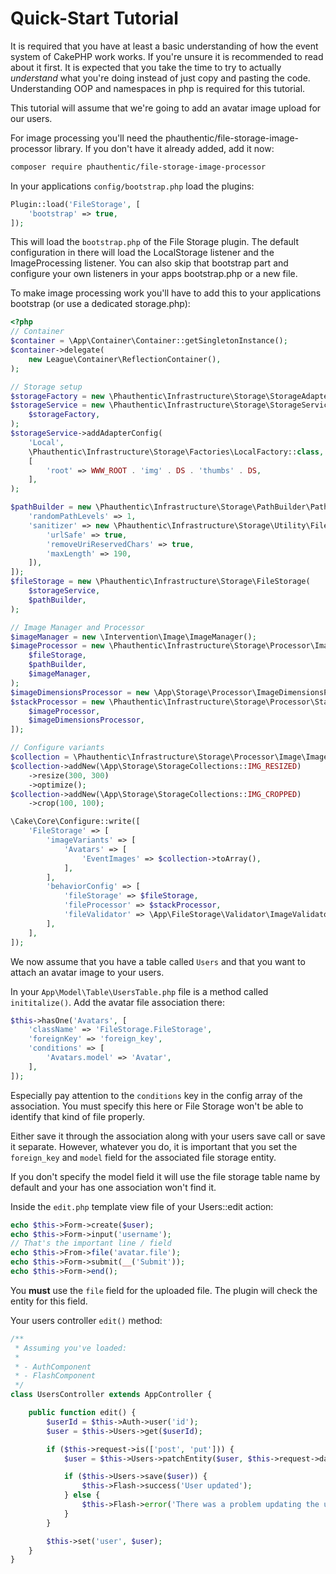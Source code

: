 Quick-Start Tutorial
====================

It is required that you have at least a basic understanding of how the event system of CakePHP work works. If you're unsure it is recommended to read about it first. It is expected that you take the time to try to actually *understand* what you're doing instead of just copy and pasting the code. Understanding OOP and namespaces in php is required for this tutorial.

This tutorial will assume that we're going to add an avatar image upload for our users.

For image processing you'll need the phauthentic/file-storage-image-processor library. If you don't have it already added, add it now:

```sh
composer require phauthentic/file-storage-image-processor
```

In your applications `config/bootstrap.php` load the plugins:

```php
Plugin::load('FileStorage', [
	'bootstrap' => true,
]);
```

This will load the `bootstrap.php` of the File Storage plugin. The default configuration in there will load the LocalStorage listener and the ImageProcessing listener. You can also skip that bootstrap part and configure your own listeners in your apps bootstrap.php or a new file.

To make image processing work you'll have to add this to your applications bootstrap (or use a dedicated storage.php):

```php
<?php
// Container
$container = \App\Container\Container::getSingletonInstance();
$container->delegate(
    new League\Container\ReflectionContainer(),
);

// Storage setup
$storageFactory = new \Phauthentic\Infrastructure\Storage\StorageAdapterFactory($container);
$storageService = new \Phauthentic\Infrastructure\Storage\StorageService(
    $storageFactory,
);
$storageService->addAdapterConfig(
    'Local',
    \Phauthentic\Infrastructure\Storage\Factories\LocalFactory::class,
    [
        'root' => WWW_ROOT . 'img' . DS . 'thumbs' . DS,
    ],
);

$pathBuilder = new \Phauthentic\Infrastructure\Storage\PathBuilder\PathBuilder([
    'randomPathLevels' => 1,
    'sanitizer' => new \Phauthentic\Infrastructure\Storage\Utility\FilenameSanitizer([
        'urlSafe' => true,
        'removeUriReservedChars' => true,
        'maxLength' => 190,
    ]),
]);
$fileStorage = new \Phauthentic\Infrastructure\Storage\FileStorage(
    $storageService,
    $pathBuilder,
);

// Image Manager and Processor
$imageManager = new \Intervention\Image\ImageManager();
$imageProcessor = new \Phauthentic\Infrastructure\Storage\Processor\Image\ImageProcessor(
    $fileStorage,
    $pathBuilder,
    $imageManager,
);
$imageDimensionsProcessor = new \App\Storage\Processor\ImageDimensionsProcessor();
$stackProcessor = new \Phauthentic\Infrastructure\Storage\Processor\StackProcessor([
    $imageProcessor,
    $imageDimensionsProcessor,
]);

// Configure variants
$collection = \Phauthentic\Infrastructure\Storage\Processor\Image\ImageVariantCollection::create();
$collection->addNew(\App\Storage\StorageCollections::IMG_RESIZED)
    ->resize(300, 300)
    ->optimize();
$collection->addNew(\App\Storage\StorageCollections::IMG_CROPPED)
    ->crop(100, 100);

\Cake\Core\Configure::write([
    'FileStorage' => [
        'imageVariants' => [
            'Avatars' => [
                'EventImages' => $collection->toArray(),
            ],
        ],
        'behaviorConfig' => [
            'fileStorage' => $fileStorage,
            'fileProcessor' => $stackProcessor,
            'fileValidator' => \App\FileStorage\Validator\ImageValidator::class,
        ],
    ],
]);
```

We now assume that you have a table called `Users` and that you want to attach an avatar image to your users.

In your `App\Model\Table\UsersTable.php` file is a method called `inititalize()`. Add the avatar file association there:

```php
$this->hasOne('Avatars', [
	'className' => 'FileStorage.FileStorage',
	'foreignKey' => 'foreign_key',
	'conditions' => [
		'Avatars.model' => 'Avatar',
	],
]);
```

Especially pay attention to the `conditions` key in the config array of the association. You must specify this here or File Storage won't be able to identify that kind of file properly.

Either save it through the association along with your users save call or save it separate. However, whatever you do, it is important that you set the `foreign_key` and `model` field for the associated file storage entity.

If you don't specify the model field it will use the file storage table name by default and your has one association won't find it.

Inside the `edit.php` template view file of your Users::edit action:

```php
echo $this->Form->create($user);
echo $this->Form->input('username');
// That's the important line / field
echo $this->From->file('avatar.file');
echo $this->Form->submit(__('Submit'));
echo $this->Form->end();
```

You **must** use the `file` field for the uploaded file. The plugin will check the entity for this field.

Your users controller `edit()` method:

```php
/**
 * Assuming you've loaded:
 *
 * - AuthComponent
 * - FlashComponent
 */
class UsersController extends AppController {

	public function edit() {
		$userId = $this->Auth->user('id');
		$user = $this->Users->get($userId);

		if ($this->request->is(['post', 'put'])) {
			$user = $this->Users->patchEntity($user, $this->request->data());

			if ($this->Users->save($user)) {
				$this->Flash->success('User updated');
			} else {
				$this->Flash->error('There was a problem updating the user.');
			}
		}

		$this->set('user', $user);
	}
}
```
